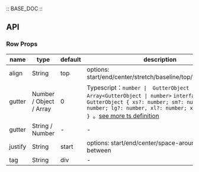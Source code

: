 :: BASE_DOC ::

## API
### Row Props

name | type | default | description | required
-- | -- | -- | -- | --
align | String | top | options: start/end/center/stretch/baseline/top/middle/bottom | N
gutter | Number / Object / Array | 0 | Typescript：`number \|  GutterObject \| Array<GutterObject \| number>` `interface GutterObject { xs?: number; sm?: number; md?: number; lg?: number, xl?: number; xxl?: number; } `。[see more ts definition](https://github.com/Tencent/tdesign-mobile-vue/tree/develop/src/grid/type.ts) | N
gutter | String / Number | - | \- | N
justify | String | start | options: start/end/center/space-around/space-between | N
tag | String | div | \- | N
